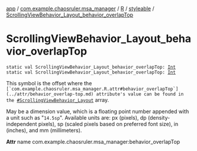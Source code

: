 [app](../../../index.md) / [com.example.chaosruler.msa_manager](../../index.md) / [R](../index.md) / [styleable](index.md) / [ScrollingViewBehavior_Layout_behavior_overlapTop](.)

# ScrollingViewBehavior_Layout_behavior_overlapTop

`static val ScrollingViewBehavior_Layout_behavior_overlapTop: `[`Int`](https://kotlinlang.org/api/latest/jvm/stdlib/kotlin/-int/index.html)
`static val ScrollingViewBehavior_Layout_behavior_overlapTop: `[`Int`](https://kotlinlang.org/api/latest/jvm/stdlib/kotlin/-int/index.html)

This symbol is the offset where the ``[`com.example.chaosruler.msa_manager.R.attr#behavior_overlapTop`](../attr/behavior_overlap-top.md) attribute's value can be found in the ``[`#ScrollingViewBehavior_Layout`](-scrolling-view-behavior_-layout.md) array.

May be a dimension value, which is a floating point number appended with a unit such as "`14.5sp`". Available units are: px (pixels), dp (density-independent pixels), sp (scaled pixels based on preferred font size), in (inches), and mm (millimeters).

**Attr**
name com.example.chaosruler.msa_manager:behavior_overlapTop

